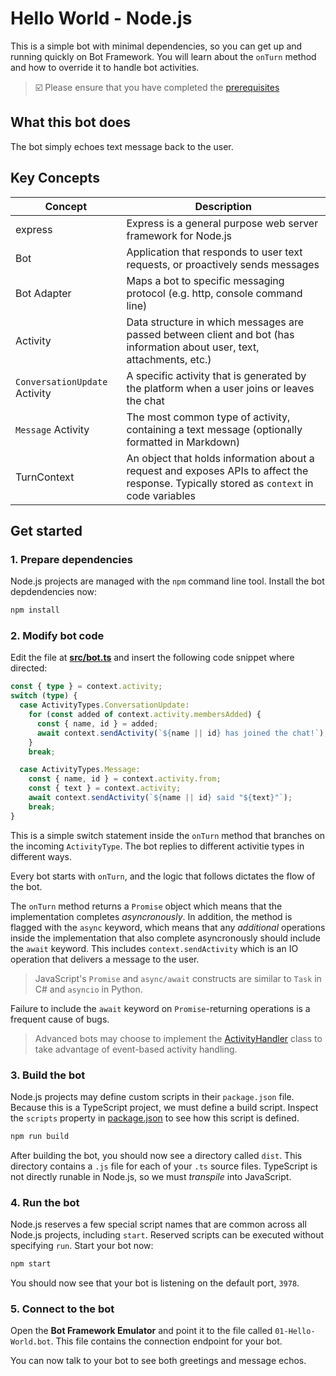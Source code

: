 # Hello World - Node.js

This is a simple bot with minimal dependencies, so you can get up and running quickly on Bot Framework. You will learn about the `onTurn` method and how to override it to handle bot activities.

> ☑️ Please ensure that you have completed the [prerequisites](../../README.md#prerequisites)

## What this bot does

The bot simply echoes text message back to the user.

## Key Concepts

| Concept | Description |
| ------- | ----------- |
| express | Express is a general purpose web server framework for Node.js |
| Bot | Application that responds to user text requests, or proactively sends messages |
| Bot Adapter | Maps a bot to specific messaging protocol (e.g. http, console command line) |
| Activity | Data structure in which messages are passed between client and bot (has information about user, text, attachments, etc.) |
| `ConversationUpdate` Activity | A specific activity that is generated by the platform when a user joins or leaves the chat |
| `Message` Activity | The most common type of activity, containing a text message (optionally formatted in Markdown) |
| TurnContext | An object that holds information about a request and exposes APIs to affect the response. Typically stored as `context` in code variables |

## Get started

### 1. Prepare dependencies

Node.js projects are managed with the `npm` command line tool. Install the bot depdendencies now:

```bash
npm install
```

### 2. Modify bot code

Edit the file at __[src/bot.ts](./src/bot.ts)__ and insert the following code snippet where directed:

```typescript
const { type } = context.activity;
switch (type) {
  case ActivityTypes.ConversationUpdate:
    for (const added of context.activity.membersAdded) {
      const { name, id } = added;
      await context.sendActivity(`${name || id} has joined the chat!`);
    }
    break;

  case ActivityTypes.Message:
    const { name, id } = context.activity.from;
    const { text } = context.activity;
    await context.sendActivity(`${name || id} said "${text}"`);
    break;
}
```

This is a simple switch statement inside the `onTurn` method that branches on the incoming `ActivityType`. The bot replies to different activitie types in different ways.

Every bot starts with `onTurn`, and the logic that follows dictates the flow of the bot.

The `onTurn` method returns a `Promise` object which means that the implementation completes _asyncronously_. In addition, the method is flagged with the `async` keyword, which means that any _additional_ operations inside the implementation that also complete asyncronously should include the `await` keyword. This includes `context.sendActivity` which is an IO operation that delivers a message to the user.

> JavaScript's `Promise` and `async/await` constructs are similar to `Task` in C# and `asyncio` in Python.

Failure to include the `await` keyword on `Promise`-returning operations is a frequent cause of bugs.

> Advanced bots may choose to implement the [ActivityHandler](https://github.com/microsoft/botbuilder-js/blob/master/libraries/botbuilder-core/src/activityHandler.ts) class to take advantage of event-based activity handling.

### 3. Build the bot

Node.js projects may define custom scripts in their `package.json` file. Because this is a TypeScript project, we must define a build script. Inspect the `scripts` property in [package.json](./package.json) to see how this script is defined.

```bash
npm run build
```

After building the bot, you should now see a directory called `dist`. This directory contains a `.js` file for each of your `.ts` source files. TypeScript is not directly runable in Node.js, so we must _transpile_ into JavaScript.

### 4. Run the bot

Node.js reserves a few special script names that are common across all Node.js projects, including `start`. Reserved scripts can be executed without specifying `run`. Start your bot now:

```bash
npm start
```

You should now see that your bot is listening on the default port, `3978`.

### 5. Connect to the bot

Open the __Bot Framework Emulator__ and point it to the file called `01-Hello-World.bot`. This file contains the connection endpoint for your bot.

You can now talk to your bot to see both greetings and message echos.

